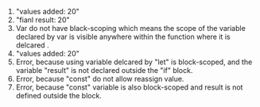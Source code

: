 1. "values added: 20"
2. "fianl result: 20"
3. Var do not have black-scoping which means the scope of the variable declared by var is visible anywhere within the function where it is delcared . 
4. "values added: 20"
5. Error, because using variable delcared by "let" is block-scoped, and the variable "result" is not declared outside the "if" block.
6. Error, because "const" do not allow reassign value.
7. Error, because "const" variable is also block-scoped and result is not defined outside the block.  